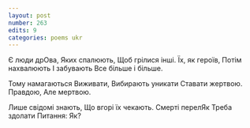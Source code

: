 ```yaml
---
layout: post
number: 263
edits: 9
categories: poems ukr
---
```


Є люди дрОва,
Яких спалюють, 
Щоб грілися інші.
Їх, як героїв, 
Потім нахвалюють 
І забувають 
Все більше і більше. 

Тому намагаються 
Виживати, 
Вибирають уникати 
Ставати жертвою.
Правдою, 
Але мертвою.

Лише свідомі знають, 
Що вгорі їх чекають.
Смерті перелЯк
Треба здолати
Питання: Як?
